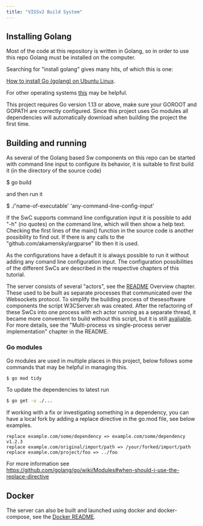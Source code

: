 ```yaml
---
title: "VISSv2 Build System"
---
```


## Installing Golang

Most of the code at this repository is written in Golang, so in order to use this repo Golang must be installed on the computer.

Searching for "install golang" gives many hits, of which this is one:

[How to install Go (golang) on Ubuntu Linux](https://www.cyberciti.biz/faq/how-to-install-gol-ang-on-ubuntu-linux/).

For other operating systems [this](https://go.dev/doc/install) may be helpful.

This project requires Go version 1.13 or above, make sure your GOROOT and GOPATH are correctly configured.
Since this project uses Go modules all dependencies will automatically download when building the project the first time.

## Building and running

As several of the Golang based Sw components on this repo can be started with command line input to configure its behavior,
it is suitable to first build it (in the directory of the source code)

$ go build

and then run it

$ ./'name-of-executable' 'any-command-line-config-input'

If the SwC supports command line configuration input it is possible to add "-h" (no quotes) on the command line, which will then show a help text.
Checking the first lines of the main() function in the source code is another possibility to find out.
If there is any calls to the "github.com/akamensky/argparse" lib then it is used.

As the configurations have a default it is always possible to run it without adding any comand line configuration input.
The configuration possibilities of the different SwCs are described in the respective chapters of this tutorial.

The server consists of several "actors", see the [README](https://github.com/w3c/automotive-viss2) Overview chapter.
These used to be built as separate processes that communicated over the Websockets protocol.
To simplify the building process of thesesoftware components the script W3CServer.sh was created.
After the refactoring of these SwCs into one process with ech actor running as a separate thread,
it became more convenient to build without this script, but it is still [avaliable](https://github.com/w3c/automotive-viss2/blob/master/W3CServer.sh).
For more details, see the "Multi-process vs single-process server implementation" chapter in the README.

### Go modules
Go modules are used in multiple places in this project, below follows some commands that may be helpful in managing  this.

```bash
$ go mod tidy
```
To update the dependencies to latest run
```bash
$ go get -u ./...
```

If working with a fix or investigating something in a dependency, you can have a local fork by adding a replace directive in the go.mod file, see below examples. 

```
replace example.com/some/dependency => example.com/some/dependency v1.2.3 
replace example.com/original/import/path => /your/forked/import/path
replace example.com/project/foo => ../foo
```
For more information see https://github.com/golang/go/wiki/Modules#when-should-i-use-the-replace-directive

## Docker
The server can also be built and launched using docker and docker-compose, see the [Docker README](https://github.com/w3c/automotive-viss2/tree/master/docker).

